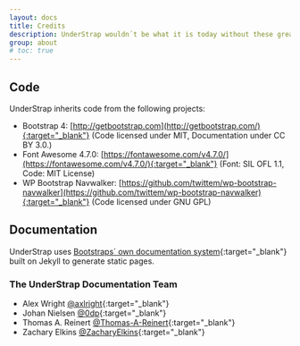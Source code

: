 ```yaml
---
layout: docs
title: Credits
description: UnderStrap wouldn´t be what it is today without these great projects.
group: about
# toc: true
---
```


## Code

UnderStrap inherits code from the following projects:

- Bootstrap 4: [http://getbootstrap.com](http://getbootstrap.com/){:target="_blank"} (Code licensed under MIT, Documentation under CC BY 3.0.)
- Font Awesome 4.7.0: [https://fontawesome.com/v4.7.0/](https://fontawesome.com/v4.7.0/){:target="_blank"} (Font: SIL OFL 1.1, Code: MIT License)
- WP Bootstrap Navwalker: [https://github.com/twittem/wp-bootstrap-navwalker](https://github.com/twittem/wp-bootstrap-navwalker){:target="_blank"} (Code licensed under GNU GPL)

## Documentation

UnderStrap uses [Bootstraps´ own documentation system](https://github.com/twbs/bootstrap){:target="_blank"} built on Jekyll to generate static pages.

### The UnderStrap Documentation Team

- Alex Wright [@axlright](https://github.com/axlright){:target="_blank"}
- Johan Nielsen [@0dp](https://github.com/0dp){:target="_blank"}
- Thomas A. Reinert [@Thomas-A-Reinert](https://github.com/Thomas-A-Reinert){:target="_blank"}
- Zachary Elkins [@ZacharyElkins](https://github.com/ZacharyElkins){:target="_blank"}
